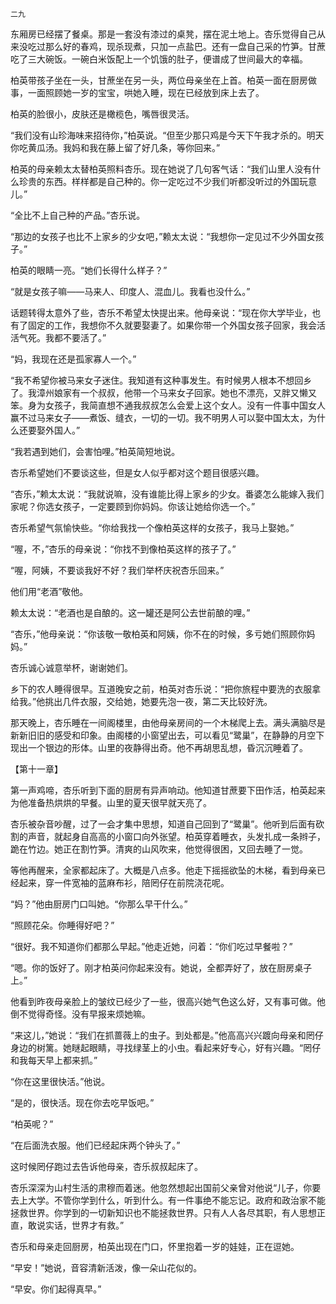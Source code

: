     二九 

   东厢房已经摆了餐桌。那是一套没有漆过的桌凳，摆在泥土地上。杏乐觉得自己从来没吃过那么好的春鸡，现杀现煮，只加一点盐巴。还有一盘自己采的竹笋。甘蔗吃了三大碗饭。一碗白米饭配上一个饥饿的肚子，便谱成了世间最大的幸福。

   柏英带孩子坐在一头，甘蔗坐在另一头，两位母亲坐在上首。柏英一面在厨房做事，一面照顾她一岁的宝宝，哄她入睡，现在已经放到床上去了。

   柏英的脸很小，皮肤还是橄榄色，嘴唇很灵活。

   “我们没有山珍海味来招待你，”柏英说。“但至少那只鸡是今天下午我才杀的。明天你吃黄瓜汤。我妈和我在藤上留了好几条，等你回来。”

   柏英的母亲赖太太替柏英照料杏乐。现在她说了几句客气话：“我们山里人没有什么珍贵的东西。样样都是自己种的。你一定吃过不少我们听都没听过的外国玩意儿。”

   “全比不上自己种的产品。”杏乐说。

   “那边的女孩子也比不上家乡的少女吧，”赖太太说：“我想你一定见过不少外国女孩子。”

   柏英的眼睛一亮。“她们长得什么样子？”

   “就是女孩子嘛——马来人、印度人、混血儿。我看也没什么。”

   话题转得太意外了些，杏乐不希望太快提出来。他母亲说：“现在你大学毕业，也有了固定的工作，我想你不久就要娶妻了。如果你带一个外国女孩子回家，我会活活气死。我都不要活了。”

   “妈，我现在还是孤家寡人一个。”

   “我不希望你被马来女子迷住。我知道有这种事发生。有时候男人根本不想回乡了。我漳州娘家有一个叔叔，他带一个马来女子回家。她也不漂亮，又胖又懒又笨。身为女孩子，我简直想不通我叔叔怎么会爱上这个女人。没有一件事中国女人赢不过马来女子——煮饭、缝衣，一切的一切。我不明男人可以娶中国太太，为什么还要娶外国人。”

   “我若遇到她们，会害怕哩。”柏英简短地说。

   杏乐希望她们不要谈这些，但是女人似乎都对这个题目很感兴趣。

   “杏乐，”赖太太说：“我就说嘛，没有谁能比得上家乡的少女。番婆怎么能嫁入我们家呢？你选女孩子，一定要顾到你妈妈。你该让她给你选一个。”

   杏乐希望气氛愉快些。“你给我找一个像柏英这样的女孩子，我马上娶她。”

   “喔，不，”杏乐的母亲说：“你找不到像柏英这样的孩子了。”

   “喔，阿姨，不要谈我好不好？我们举杯庆祝杏乐回来。”

   他们用“老酒”敬他。

   赖太太说：“老酒也是自酿的。这一罐还是阿公去世前酿的哩。”

   “杏乐，”他母亲说：“你该敬一敬柏英和阿姨，你不在的时候，多亏她们照顾你妈妈。”

   杏乐诚心诚意举杯，谢谢她们。

   乡下的农人睡得很早。互道晚安之前，柏英对杏乐说：“把你旅程中要洗的衣服拿给我。”他挑出几件衣服，交给她，她要先泡一夜，第二天比较好洗。

   那天晚上，杏乐睡在一间阁楼里，由他母亲房间的一个木梯爬上去。满头满脑尽是新新旧旧的感受和印象。由阁楼的小窗望出去，可以看见“鹭巢”，在静静的月空下现出一个银边的形体。山里的夜静得出奇。他不再胡思乱想，昏沉沉睡着了。

   【第十一章】

   第一声鸡啼，杏乐听到下面的厨房有异声响动。他知道甘蔗要下田作活，柏英起来为他准备热烘烘的早餐。山里的夏天很早就天亮了。

   杏乐被杂音吵醒，过了一会才集中思想，知道自己回到了“鹭巢”。他听到后面有砍割的声音，就起身自高高的小窗口向外张望。柏英穿着睡衣，头发扎成一条辫子，跪在竹边。她正在割竹笋。清爽的山风吹来，他觉得很困，又回去睡了一觉。

   等他再醒来，全家都起床了。大概是八点多。他走下摇摇欲坠的木梯，看到母亲已经起来，穿一件宽袖的蓝麻布衫，陪罔仔在前院浇花呢。

   “妈？”他由厨房门口叫她。“你那么早干什么。”

   “照顾花朵。你睡得好吧？”

   “很好。我不知道你们都那么早起。”他走近她，问着：“你们吃过早餐啦？”

   “嗯。你的饭好了。刚才柏英问你起来没有。她说，全都弄好了，放在厨房桌子上。”

   他看到昨夜母亲脸上的皱纹已经少了一些，很高兴她气色这么好，又有事可做。他倒不觉得奇怪。没有早报来烦她嘛。

   “来这儿，”她说：“我们在抓蔷薇上的虫子。到处都是。”他高高兴兴踱向母亲和罔仔身边的树篱。她瞇起眼睛，寻找绿茎上的小虫。看起来好专心，好有兴趣。“罔仔和我每天早上都来抓。”

   “你在这里很快活。”他说。

   “是的，很快活。现在你去吃早饭吧。”

   “柏英呢？”

   “在后面洗衣服。他们已经起床两个钟头了。”

   这时候罔仔跑过去告诉他母亲，杏乐叔叔起床了。

   杏乐深深为山村生活的肃穆而着迷。他忽然想起出国前父亲曾对他说“儿子，你要去上大学。不管你学到什么，听到什么。有一件事绝不能忘记。政府和政治家不能拯救世界。你学到的一切新知识也不能拯救世界。只有人人各尽其职，有人思想正直，敢说实话，世界才有救。”

   杏乐和母亲走回厨房，柏英出现在门口，怀里抱着一岁的娃娃，正在逗她。

   “早安！”她说，音容清新活泼，像一朵山花似的。

   “早安。你们起得真早。”

